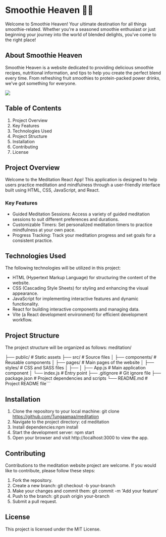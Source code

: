 # Smoothie Heaven 🌟🥤





Welcome to Smoothie Heaven! Your ultimate destination for all things smoothie-related. Whether you're a seasoned smoothie enthusiast or just beginning your journey into the world of blended delights, you've come to the right place!

## About Smoothie Heaven
Smoothie Heaven is a website dedicated to providing delicious smoothie recipes, nutritional information, and tips to help you create the perfect blend every time. From refreshing fruit smoothies to protein-packed power drinks, we've got something for everyone.

<div>
<img src=https://firebasestorage.googleapis.com/v0/b/reactproject-99509.appspot.com/o/meditation.jpeg?alt=media&token=760a7ee4-2abb-47d7-b1c1-f6ba6c7861b0>
<div>

## Table of Contents
1. Project Overview
2. Key Features
3. Technologies Used
4. Project Structure
5. Installation
6. Contributing
7. License

## Project Overview
Welcome to the Meditation React App! This application is designed to help users practice meditation and mindfulness through a user-friendly interface built using HTML, CSS, JavaScript, and React.

### Key Features

- Guided Meditation Sessions: Access a variety of guided meditation sessions to suit different preferences and durations.
- Customizable Timers: Set personalized meditation timers to practice mindfulness at your own pace.
- Progress Tracking: Track your meditation progress and set goals for a consistent practice.


## Technologies Used

The following technologies will be utilized in this project:

- HTML (Hypertext Markup Language) for structuring the content of the website.
- CSS (Cascading Style Sheets) for styling and enhancing the visual appearance.
- JavaScript for implementing interactive features and dynamic functionality.
- React for building interactive components and managing data.
- Vite (a React development environment) for efficient development workflow.

## Project Structure
The project structure will be organized as follows:
meditation/

├── public/ # Static assets
├── src/ # Source files
│ ├── components/ # Reusable components
│ ├── pages/ # Main pages of the website
│ ├── styles/ # CSS and SASS files
│ ├── 
│ ├── App.js # Main application component
│ └── index.js # Entry point
├── .gitignore # Git ignore file
├── package.json # Project dependencies and scripts
└── README.md # Project README file```

## Installation
1. Clone the repository to your local machine:
git clone https://github.com/Tungaamaa/meditation
2. Navigate to the project directory:
cd meditation
3. Install dependencies:npm install
4. Start the development server: npm start
5. Open your browser and visit http://localhost:3000 to view the app.

## Contributing

Contributions to the meditation website project are welcome. If you would like to contribute, please follow these steps:

1. Fork the repository.
2. Create a new branch: git checkout -b your-branch
3. Make your changes and commit them: git commit -m 'Add your feature'
4. Push to the branch: git push origin your-branch
5. Submit a pull request.

## License
This project is licensed under the MIT License.